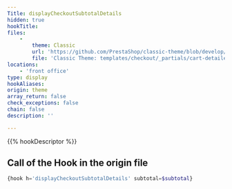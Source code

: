 ```yaml
---
Title: displayCheckoutSubtotalDetails
hidden: true
hookTitle: 
files:
    -
        theme: Classic
        url: 'https://github.com/PrestaShop/classic-theme/blob/develop/templates/checkout/_partials/cart-detailed-totals.tpl'
        file: 'Classic Theme: templates/checkout/_partials/cart-detailed-totals.tpl'
locations:
    - 'front office'
type: display
hookAliases: 
origin: theme
array_return: false
check_exceptions: false
chain: false
description: ''

---
```


{{% hookDescriptor %}}

## Call of the Hook in the origin file

```php
{hook h='displayCheckoutSubtotalDetails' subtotal=$subtotal}
```
